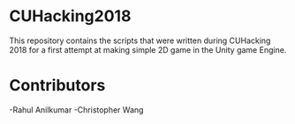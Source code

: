# CUHacking2018
This repository contains the scripts that were written during CUHacking 2018 for a first attempt at making simple 2D game in the Unity game Engine. 


# Contributors
-Rahul Anilkumar
-Christopher Wang
